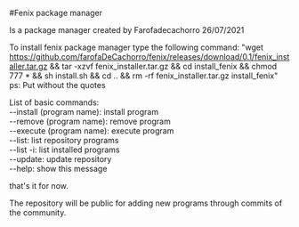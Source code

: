 #Fenix package manager


Is a package manager created by Farofadecachorro 26/07/2021

To install fenix package manager type the following command:
"wget https://github.com/farofaDeCachorro/fenix/releases/download/0.1/fenix_installer.tar.gz && tar -xzvf fenix_installer.tar.gz && cd install_fenix && chmod 777 * && sh install.sh && cd .. && rm -rf fenix_installer.tar.gz install_fenix"
ps: Put without the quotes

List of basic commands:<br>
--install (program name): install program<br>
--remove (program name): remove program<br>
--execute (program name): execute program<br>
--list: list repository programs<br>
--list -i: list installed programs<br>
--update: update repository<br>
--help: show this message<br>
  
that's it for now.
 
The repository will be public for adding new programs through commits of the community.
